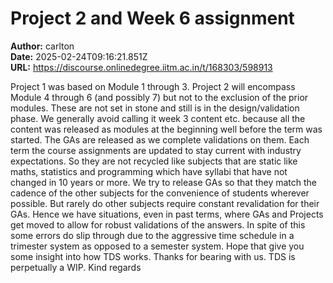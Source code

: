 # Project 2 and Week 6 assignment

**Author:** carlton  
**Date:** 2025-02-24T09:16:21.851Z  
**URL:** https://discourse.onlinedegree.iitm.ac.in/t/168303/598913

Project 1 was based on Module 1 through 3.
Project 2 will encompass Module 4 through 6 (and possibly 7) but not to the exclusion of the prior modules. These are not set in stone and still is in the design/validation phase.
We generally avoid calling it week 3 content etc. because all the content was released as modules at the beginning well before the term was started.
The GAs are released as we complete validations on them. Each term the course assignments are updated to stay current with industry expectations. So they are not recycled like subjects that are static like maths, statistics and programming which have syllabi that have not changed in 10 years or more.
We try to release GAs so that they match the cadence of the other subjects for the convenience of students wherever possible. But rarely do other subjects require constant revalidation for their GAs.
Hence we have situations, even in past terms, where GAs and Projects get moved to allow for robust validations of the answers. In spite of this some errors do slip through due to the aggressive time schedule in a trimester system as opposed to a semester system.
Hope that give you some insight into how TDS works.
Thanks for bearing with us. TDS is perpetually a WIP.
Kind regards
